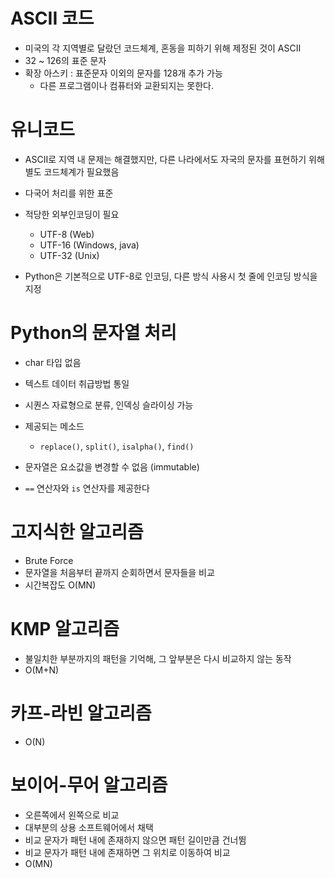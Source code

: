 # ASCII 코드

- 미국의 각 지역별로 달랐던 코드체계, 혼동을 피하기 위해 제정된 것이 ASCII
- 32 ~ 126의 표준 문자
- 확장 아스키 : 표준문자 이외의 문자를 128개 추가 가능
  - 다른 프로그램이나 컴퓨터와 교환되지는 못한다.



# 유니코드

- ASCII로 지역 내 문제는 해결했지만, 다른 나라에서도 자국의 문자를 표현하기 위해 별도 코드체계가 필요했음
- 다국어 처리를 위한 표준
- 적당한 외부인코딩이 필요
  - UTF-8 (Web)
  - UTF-16 (Windows, java)
  - UTF-32 (Unix)

- Python은 기본적으로 UTF-8로 인코딩, 다른 방식 사용시 첫 줄에 인코딩 방식을 지정



# Python의 문자열 처리

- char 타입 없음 

- 텍스트 데이터 취급방법 통일
- 시퀀스 자료형으로 분류, 인덱싱 슬라이싱 가능
- 제공되는 메소드
  - `replace()`, `split()`, `isalpha()`, `find()`
- 문자열은 요소값을 변경할 수 없음 (immutable)

- `==` 연산자와 `is` 연산자를 제공한다



# 고지식한 알고리즘

- Brute Force
- 문자열을 처음부터 끝까지 순회하면서 문자들을 비교
- 시간복잡도 O(MN)



# KMP 알고리즘

- 불일치한 부분까지의 패턴을 기억해, 그 앞부분은 다시 비교하지 않는 동작
- O(M+N)



# 카프-라빈 알고리즘

- O(N)



# 보이어-무어 알고리즘

- 오른쪽에서 왼쪽으로 비교
- 대부분의 상용 소프트웨어에서 채택
- 비교 문자가 패턴 내에 존재하지 않으면 패턴 길이만큼 건너뜀
- 비교 문자가 패턴 내에 존재하면 그 위치로 이동하여 비교
- O(MN)